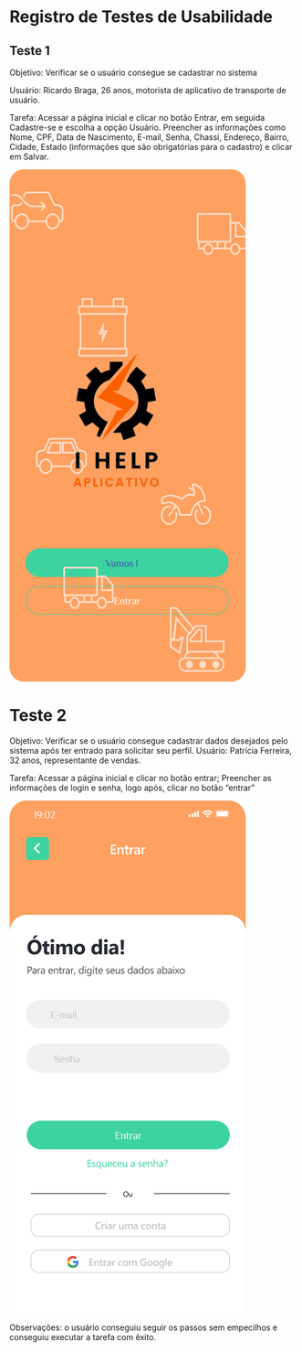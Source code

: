 # Registro de Testes de Usabilidade

## Teste 1
Objetivo: Verificar se o usuário consegue se cadastrar  no sistema

Usuário: Ricardo Braga, 26 anos, motorista de aplicativo de transporte de usuário.

Tarefa: Acessar a página inicial e clicar no botão Entrar, em seguida Cadastre-se e escolha a opção Usuário. Preencher as informações como Nome, CPF, Data de Nascimento, E-mail, Senha, Chassi, Endereço, Bairro, Cidade, Estado (informações que são obrigatórias para o cadastro) e clicar em Salvar.

![Screen Shot 2021-11-25 at 19 49 45](img/PaginaCadastro.png)

# Teste 2
Objetivo: Verificar se o usuário consegue cadastrar dados desejados pelo sistema após ter entrado para solicitar seu perfil.
Usuário: Patrícia Ferreira, 32 anos, representante de vendas.

Tarefa: Acessar a página inicial e clicar no botão entrar; Preencher as informações de login e senha, logo após, clicar no botão “entrar”

![Screen Shot 2021-11-25 at 19 49 45](img/Cadastro.png)

Observações: o usuário conseguiu seguir os passos sem empecilhos e conseguiu executar a tarefa com êxito.
